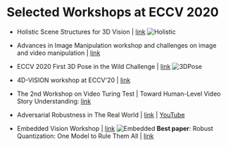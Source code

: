 # Selected Workshops at ECCV 2020

- Holistic Scene Structures for 3D Vision | [link](https://holistic-3d.github.io/eccv20/)
![Holistic](https://holistic-3d.github.io/eccv20/figures/teaser.jpg)

- Advances in Image Manipulation workshop and challenges on image and video manipulation | [link](https://data.vision.ee.ethz.ch/cvl/aim20/)

- ECCV 2020 First 3D Pose in the Wild Challenge | [link](https://virtualhumans.mpi-inf.mpg.de/3DPW_Challenge/)
![3DPose](https://virtualhumans.mpi-inf.mpg.de/3DPW_Challenge/3DPW_Challenge_Head.png)

- 4D-VISION workshop at ECCV'20 | [link](https://sites.google.com/view/4dvision)

- The 2nd Workshop on Video Turing Test | Toward Human-Level Video Story Understanding: [link](https://dramaqa.snu.ac.kr/Workshop/2020)

- Adversarial Robustness in The Real World | [link](https://eccv20-adv-workshop.github.io/) | [YouTube](https://www.youtube.com/watch?v=lDptIbsMIE0&list=PLWqw4ACzC-1XnyywVl53wc7lEOzSyhHYM)

- Embedded Vision Workshop | [link](https://embeddedvisionworkshop.wordpress.com/)
![Embedded](https://embeddedvisionworkshop.files.wordpress.com/2017/08/cropped-theworkshop21.png)
**Best paper**: Robust Quantization: One Model to Rule Them All | [link](https://arxiv.org/pdf/2002.07686v1.pdf)